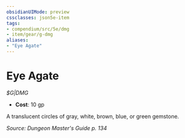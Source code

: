 ```yaml
---
obsidianUIMode: preview
cssclasses: json5e-item
tags:
- compendium/src/5e/dmg
- item/gear/g-dmg
aliases: 
- "Eye Agate"
---
```

# Eye Agate
*$G|DMG*  

- **Cost**: 10 gp

A translucent circles of gray, white, brown, blue, or green gemstone.

*Source: Dungeon Master's Guide p. 134*